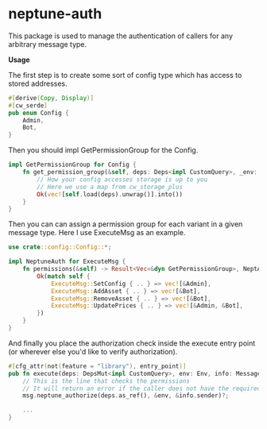 # neptune-auth
This package is used to manage the authentication of callers for any arbitrary message type.

**Usage**

The first step is to create some sort of config type which has access to stored addresses.
```rust
#[derive(Copy, Display)]
#[cw_serde]
pub enum Config {
    Admin,
    Bot,
}
```

Then you should impl GetPermissionGroup for the Config.
```rust
impl GetPermissionGroup for Config {
    fn get_permission_group(&self, deps: Deps<impl CustomQuery>, _env: &Env) -> Result<PermissionGroup, NeptAuthError> {
        // How your config accesses storage is up to you
        // Here we use a map from cw_storage_plus
        Ok(vec![self.load(deps).unwrap()].into())
    }
}
```

Then you can can assign a permission group for each variant in a given message type.
Here I use ExecuteMsg as an example.
```rust
use crate::config::Config::*;

impl NeptuneAuth for ExecuteMsg {
    fn permissions(&self) -> Result<Vec<&dyn GetPermissionGroup>, NeptAuthError> {
        Ok(match self {
            ExecuteMsg::SetConfig { .. } => vec![&Admin],
            ExecuteMsg::AddAsset { .. } => vec![&Bot],
            ExecuteMsg::RemoveAsset { .. } => vec![&Bot],
            ExecuteMsg::UpdatePrices { .. } => vec![&Admin, &Bot],
        })
    }
}
```

And finally you place the authorization check inside the execute entry point (or wherever else you'd like to verify authorization).
```rust
#[cfg_attr(not(feature = "library"), entry_point)]
pub fn execute(deps: DepsMut<impl CustomQuery>, env: Env, info: MessageInfo, msg: ExecuteMsg) -> Result<Response, MyError> {
    // This is the line that checks the permissions
    // It will return an error if the caller does not have the required permissions
    msg.neptune_authorize(deps.as_ref(), &env, &info.sender)?;

    ...
}
```
